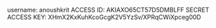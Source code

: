 username: anoushkrit
ACCESS ID: AKIAXO65CT57D5DMBLFF
SECRET ACCESS KEY: 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
